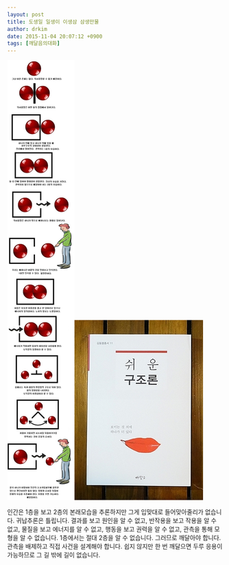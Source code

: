 ```yaml
---
layout: post
title: 도생일 일생이 이생삼 삼생만물
author: drkim
date: 2015-11-04 20:07:12 +0900
tags: [깨달음의대화]
---
```


![](/files/attach/images/198/920/635/48.jpg)![](/files/attach/images/198/920/635/DSC01488.JPG)   


  




   
인간은 1층을 보고 2층의 본래모습을 추론하지만 그게 입맞대로 들어맞아줄리가 없습니다. 귀납추론은 틀립니다. 결과를 보고 원인을 알 수 없고, 반작용을 보고 작용을 알 수 없고, 물질을 보고 에너지를 알 수 없고, 행동을 보고 권력을 알 수 없고, 관측을 통해 모형을 알 수 없습니다. 1층에서는 절대 2층을 알 수 없습니다. 그러므로 깨달아야 합니다. 관측을 배제하고 직접 사건을 설계해야 합니다. 쉽지 않지만 한 번 깨달으면 두루 응용이 가능하므로 그 길 밖에 길이 없습니다.